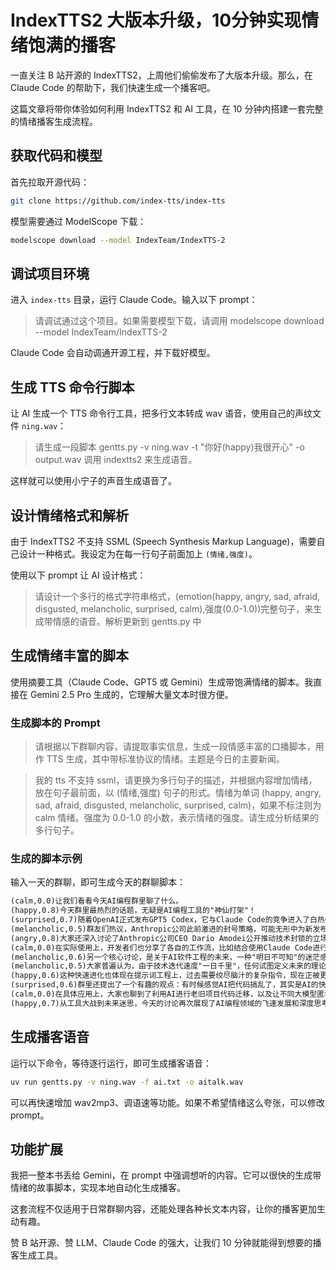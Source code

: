 # IndexTTS2 大版本升级，10分钟实现情绪饱满的播客

一直关注 B 站开源的 IndexTTS2，上周他们偷偷发布了大版本升级。那么，在 Claude Code 的帮助下，我们快速生成一个播客吧。

这篇文章将带你体验如何利用 IndexTTS2 和 AI 工具，在 10 分钟内搭建一套完整的情绪播客生成流程。

## 获取代码和模型

首先拉取开源代码：

```bash
git clone https://github.com/index-tts/index-tts
```

模型需要通过 ModelScope 下载：

```bash
modelscope download --model IndexTeam/IndexTTS-2
```

## 调试项目环境

进入 `index-tts` 目录，运行 Claude Code。输入以下 prompt：

> 请调试通过这个项目。如果需要模型下载，请调用 modelscope download --model IndexTeam/IndexTTS-2

Claude Code 会自动调通开源工程，并下载好模型。

## 生成 TTS 命令行脚本

让 AI 生成一个 TTS 命令行工具，把多行文本转成 wav 语音，使用自己的声纹文件 `ning.wav`：

> 请生成一段脚本 gentts.py -v ning.wav -t "你好(happy)我很开心" -o output.wav 调用 indextts2 来生成语音。

这样就可以使用小宁子的声音生成语音了。

## 设计情绪格式和解析

由于 IndexTTS2 不支持 SSML (Speech Synthesis Markup Language)，需要自己设计一种格式。我设定为在每一行句子前面加上 `(情绪,强度)`。

使用以下 prompt 让 AI 设计格式：

> 请设计一个多行的格式字符串格式，(emotion(happy, angry, sad, afraid, disgusted, melancholic, surprised, calm),强度(0.0-1.0))完整句子，来生成带情感的语音。解析更新到 gentts.py 中

## 生成情绪丰富的脚本

使用摘要工具（Claude Code、GPT5 或 Gemini）生成带饱满情绪的脚本。我直接在 Gemini 2.5 Pro 生成的，它理解大量文本时很方便。

### 生成脚本的 Prompt

> 请根据以下群聊内容，请提取事实信息，生成一段情感丰富的口播脚本，用作 TTS 生成，其中带标准协议的情绪。主题是今日的主要新闻。

> 我的 tts 不支持 ssml，请更换为多行句子的描述，并根据内容增加情绪，放在句子最前面，以 (情绪,强度) 句子的形式。情绪为单词 (happy, angry, sad, afraid, disgusted, melancholic, surprised, calm)，如果不标注则为 calm 情绪。强度为 0.0-1.0 的小数，表示情绪的强度。请生成分析结果的多行句子。

### 生成的脚本示例

输入一天的群聊，即可生成今天的群聊脚本：

```markdown
(calm,0.0)让我们看看今天AI编程群里聊了什么。
(happy,0.8)今天群里最热烈的话题，无疑是AI编程工具的"神仙打架"！
(surprised,0.7)随着OpenAI正式发布GPT5 Codex，它与Claude Code的竞争进入了白热化阶段。
(melancholic,0.5)群友们热议，Anthropic公司此前激进的封号策略，可能无形中为新发布的Codex送上了一波"神助攻"。
(angry,0.8)大家还深入讨论了Anthropic公司CEO Dario Amodei公开推动技术封锁的立场，言语间充满了愤慨。
(calm,0.0)在实际使用上，开发者们也分享了各自的工作流，比如结合使用Claude Code进行规划和Codex进行具体编码，以发挥各自的优势。
(melancholic,0.6)另一个核心讨论，是关于AI软件工程的未来，一种"明日不可知"的迷茫感在群里蔓延。
(melancholic,0.5)大家普遍认为，由于技术迭代速度"一日千里"，任何试图定义未来的理论都可能瞬间过时。
(happy,0.6)这种快速进化也体现在提示词工程上，过去需要绞尽脑汁的复杂指令，现在正被更简洁的自然语言所取代！
(surprised,0.6)群里还提出了一个有趣的观点：有时候感觉AI把代码搞乱了，其实是AI的快速响应打乱了开发者的思路，导致开发者自己迷失了方向。
(calm,0.0)在具体应用上，大家也聊到了利用AI进行老旧项目代码迁移，以及让不同大模型匿名互评解决方案的有趣实验。
(happy,0.7)从工具大战到未来迷思，今天的讨论再次展现了AI编程领域的飞速发展和深度思考。
```

## 生成播客语音

运行以下命令，等待逐行运行，即可生成播客语音：

```bash
uv run gentts.py -v ning.wav -f ai.txt -o aitalk.wav
```

可以再快速增加 wav2mp3、调语速等功能。如果不希望情绪这么夸张，可以修改 prompt。

## 功能扩展

我把一整本书丢给 Gemini，在 prompt 中强调想听的内容。它可以很快的生成带情绪的故事脚本，实现本地自动化生成播客。

这套流程不仅适用于日常群聊内容，还能处理各种长文本内容，让你的播客更加生动有趣。

赞 B 站开源、赞 LLM、Claude Code 的强大，让我们 10 分钟就能得到想要的播客生成工具。